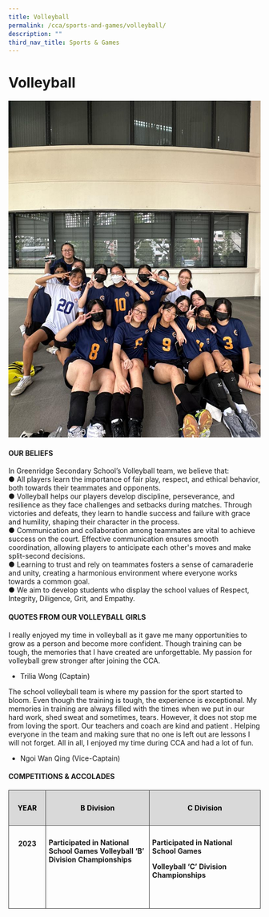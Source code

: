 ```yaml
---
title: Volleyball
permalink: /cca/sports-and-games/volleyball/
description: ""
third_nav_title: Sports & Games
---
```

# Volleyball

![](/images/Volleyball2023/volleyball_1.jpeg)

#### **OUR BELIEFS**

In Greenridge Secondary School’s Volleyball team, we believe that:<br>
●	All players learn the importance of fair play, respect, and ethical behavior, both towards their teammates and opponents.<br>
●	Volleyball helps our players develop discipline, perseverance, and resilience as they face challenges and setbacks during matches. Through victories and defeats, they learn to handle success and failure with grace and humility, shaping their character in the process.<br>
●	Communication and collaboration among teammates are vital to achieve success on the court. Effective communication ensures smooth coordination, allowing players to anticipate each other's moves and make split-second decisions.<br>
●	Learning to trust and rely on teammates fosters a sense of camaraderie and unity, creating a harmonious environment where everyone works towards a common goal.<br>
●	We aim to develop students who display the school values of Respect, Integrity, Diligence, Grit, and Empathy.<br>

#### QUOTES FROM OUR VOLLEYBALL GIRLS 
I really enjoyed my time in volleyball as it gave me many opportunities to grow as a person and become more confident. Though training can be tough, the memories that I have created are unforgettable. My passion for volleyball grew stronger after joining the CCA.<br>
-	Trilia Wong (Captain)<br>

The school volleyball team is where my passion for the sport started to bloom. Even though the training is tough, the experience is exceptional. My memories in training are always filled with the times when we put in our hard work, shed sweat and sometimes, tears. However, it does not stop me from loving the sport. Our teachers and coach are kind and patient . Helping everyone in the team and making sure that no one is left out are lessons I will not forget. All in all, I enjoyed my time during CCA and had a lot of fun.<br>
-	Ngoi Wan Qing (Vice-Captain)<br>

#### COMPETITIONS &amp; ACCOLADES
<!-- /\* Font Definitions \*/ @font-face {font-family:"Cambria Math"; panose-1:2 4 5 3 5 4 6 3 2 4; mso-font-charset:0; mso-generic-font-family:roman; mso-font-pitch:variable; mso-font-signature:-536869121 1107305727 33554432 0 415 0;} /\* Style Definitions \*/ p.MsoNormal, li.MsoNormal, div.MsoNormal {mso-style-unhide:no; mso-style-qformat:yes; mso-style-parent:""; margin:0cm; line-height:115%; mso-pagination:widow-orphan; font-size:11.0pt; font-family:"Arial",sans-serif; mso-fareast-font-family:Arial; mso-ansi-language:EN;} .MsoChpDefault {mso-style-type:export-only; mso-default-props:yes; font-family:"Arial",sans-serif; mso-ascii-font-family:Arial; mso-fareast-font-family:Arial; mso-hansi-font-family:Arial; mso-bidi-font-family:Arial; mso-font-kerning:0pt; mso-ligatures:none; mso-ansi-language:EN;} .MsoPapDefault {mso-style-type:export-only; line-height:115%;} @page WordSection1 {size:612.0pt 792.0pt; margin:72.0pt 72.0pt 72.0pt 72.0pt; mso-header-margin:36.0pt; mso-footer-margin:36.0pt; mso-paper-source:0;} div.WordSection1 {page:WordSection1;} -->

<table class="MsoNormalTable" border="1" cellspacing="0" cellpadding="0" width="624" style="border-collapse:collapse;mso-table-layout-alt:fixed;border:none;
 mso-yfti-tbllook:1536;mso-padding-alt:0cm 5.4pt 0cm 5.4pt;mso-border-insideh:
 cell-none;mso-border-insidev:cell-none"><tbody><tr style="mso-yfti-irow:0;mso-yfti-firstrow:yes;height:27.75pt"><td width="80" valign="top" style="width:60.0pt;border:solid #444444 1.0pt;
  mso-border-alt:solid #444444 .75pt;background:#D9D9D9;padding:8.0pt 4.0pt 8.0pt 4.0pt;
  height:27.75pt"><p class="MsoNormal" align="center" style="text-align:center;line-height:normal"><b style="mso-bidi-font-weight:normal"><span lang="EN" style="font-size:10.5pt;
  color:black;mso-color-alt:windowtext">YEAR</span></b><span lang="EN" style="font-size:12.0pt"></span></p></td><td width="259" valign="top" style="width:194.25pt;border:solid #444444 1.0pt;
  border-left:none;mso-border-left-alt:solid #444444 .75pt;mso-border-alt:solid #444444 .75pt;
  background:#D9D9D9;padding:8.0pt 4.0pt 8.0pt 4.0pt;height:27.75pt"><p class="MsoNormal" align="center" style="text-align:center;line-height:normal"><b style="mso-bidi-font-weight:normal"><span lang="EN" style="font-size:10.5pt;
  color:black;mso-color-alt:windowtext">B Division</span></b><span lang="EN" style="font-size:12.0pt"></span></p></td><td width="285" valign="top" style="width:213.75pt;border:solid #444444 1.0pt;
  border-left:none;mso-border-left-alt:solid #444444 .75pt;mso-border-alt:solid #444444 .75pt;
  background:#D9D9D9;padding:8.0pt 4.0pt 8.0pt 4.0pt;height:27.75pt"><p class="MsoNormal" align="center" style="text-align:center;line-height:normal"><b style="mso-bidi-font-weight:normal"><span lang="EN" style="font-size:10.5pt;
  color:black;mso-color-alt:windowtext">C Division</span></b><span lang="EN" style="font-size:12.0pt"></span></p></td></tr><tr style="mso-yfti-irow:1;mso-yfti-lastrow:yes;height:62.25pt"><td width="80" valign="top" style="width:60.0pt;border:solid #444444 1.0pt;
  border-top:none;mso-border-top-alt:solid #444444 .75pt;mso-border-alt:solid #444444 .75pt;
  padding:8.0pt 4.0pt 8.0pt 4.0pt;height:62.25pt"><p class="MsoNormal" align="center" style="text-align:center;line-height:normal"><b style="mso-bidi-font-weight:normal"><span lang="EN" style="font-size:10.5pt">2023</span></b><span lang="EN" style="font-size:12.0pt"></span></p></td><td width="259" valign="top" style="width:194.25pt;border-top:none;border-left:
  none;border-bottom:solid #444444 1.0pt;border-right:solid #444444 1.0pt;
  mso-border-top-alt:solid #444444 .75pt;mso-border-left-alt:solid #444444 .75pt;
  mso-border-alt:solid #444444 .75pt;padding:8.0pt 4.0pt 8.0pt 4.0pt;
  height:62.25pt"><p class="MsoNormal" style="line-height:normal"><b style="mso-bidi-font-weight:
  normal"><span lang="EN" style="font-size:10.5pt">Participated in National School Games Volleyball ‘B’ Division Championships</span></b></p><p class="MsoNormal" style="line-height:normal"><span lang="EN" style="font-size:
  12.0pt">&nbsp;</span></p></td><td width="285" valign="top" style="width:213.75pt;border-top:none;border-left:
  none;border-bottom:solid #444444 1.0pt;border-right:solid #444444 1.0pt;
  mso-border-top-alt:solid #444444 .75pt;mso-border-left-alt:solid #444444 .75pt;
  mso-border-alt:solid #444444 .75pt;padding:8.0pt 4.0pt 8.0pt 4.0pt;
  height:62.25pt"><p class="MsoNormal" style="line-height:normal"><b style="mso-bidi-font-weight:
  normal"><span lang="EN" style="font-size:10.5pt">Participated in National School Games</span></b></p><p class="MsoNormal" style="line-height:normal"><b style="mso-bidi-font-weight:
  normal"><span lang="EN" style="font-size:10.5pt">Volleyball ‘C’ Division Championships</span></b></p><p class="MsoNormal" style="line-height:normal"><span lang="EN" style="font-size:
  12.0pt">&nbsp;</span></p></td></tr></tbody></table>

